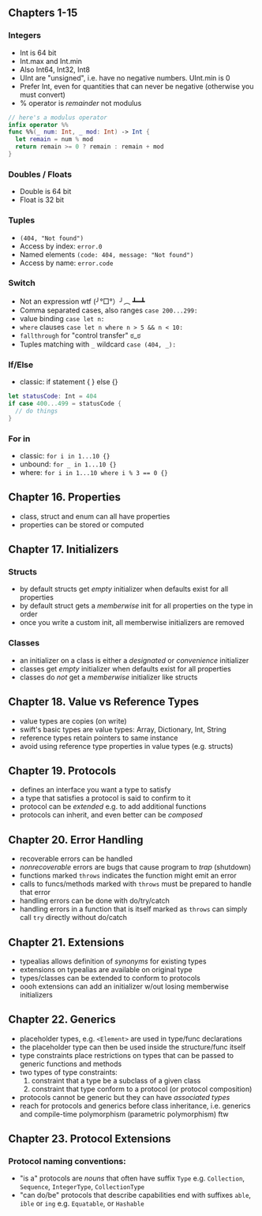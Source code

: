 ## Chapters 1-15

### Integers

- Int is 64 bit
- Int.max and Int.min
- Also Int64, Int32, Int8
- UInt are "unsigned", i.e. have no negative numbers. UInt.min is 0
- Prefer Int, even for quantities that can never be negative (otherwise you must convert)
- % operator is _remainder_ not modulus

```swift
// here's a modulus operator
infix operator %%
func %%(_ num: Int, _ mod: Int) -> Int {
  let remain = num % mod
  return remain >= 0 ? remain : remain + mod
}
```

### Doubles / Floats

- Double is 64 bit
- Float is 32 bit

### Tuples

- `(404, "Not found")`
- Access by index: `error.0`
- Named elements `(code: 404, message: "Not found")`
- Access by name: `error.code`

### Switch

- Not an expression wtf (╯°□°）╯︵ ┻━┻
- Comma separated cases, also ranges `case 200...299:`
- value binding `case let n:`
- `where` clauses `case let n where n > 5 && n < 10:`
- `fallthrough` for "control transfer" ಠ_ಠ
- Tuples matching with `_` wildcard `case (404, _):`

### If/Else

- classic: if statement { } else {}

```swift
let statusCode: Int = 404
if case 400...499 = statusCode {
  // do things
}
```

### For in

- classic: `for i in 1...10 {}`
- unbound: `for _ in 1...10 {}`
- where: `for i in 1...10 where i % 3 == 0 {}`

## Chapter 16. Properties

- class, struct and enum can all have properties
- properties can be stored or computed

## Chapter 17. Initializers

### Structs

- by default structs get _empty_ initializer when defaults exist for all properties
- by default struct gets a _memberwise_ init for all properties on the type in order
- once you write a custom init, all memberwise initializers are removed

### Classes

- an initializer on a class is either a _designated_ or _convenience_ initializer
- classes get _empty_ initializer when defaults exist for all properties
- classes do _not_ get a _memberwise_ initializer like structs

## Chapter 18. Value vs Reference Types

- value types are copies (on write)
- swift's basic types are value types: Array, Dictionary, Int, String
- reference types retain pointers to same instance
- avoid using reference type properties in value types (e.g. structs)

## Chapter 19. Protocols

- defines an interface you want a type to satisfy
- a type that satisfies a protocol is said to confirm to it
- protocol can be _extended_ e.g. to add additional functions
- protocols can inherit, and even better can be _composed_

## Chapter 20. Error Handling

- recoverable errors can be handled
- _nonrecoverable_ errors are bugs that cause program to _trap_ (shutdown)
- functions marked `throws` indicates the function might emit an error
- calls to funcs/methods marked with `throws` must be prepared to handle that error
- handling errors can be done with do/try/catch
- handling errors in a function that is itself marked as `throws` can simply call `try` directly without do/catch

## Chapter 21. Extensions

- typealias allows definition of _synonyms_ for existing types
- extensions on typealias are available on original type
- types/classes can be extended to conform to protocols
- oooh extensions can add an initializer w/out losing memberwise initializers

## Chapter 22. Generics

- placeholder types, e.g. `<Element>` are used in type/func declarations
- the placeholder type can then be used inside the structure/func itself
- type constraints place restrictions on types that can be passed to generic functions and methods
- two types of type constraints:
  1. constraint that a type be a subclass of a given class
  2. constraint that type conform to a protocol (or protocol composition)
- protocols cannot be generic but they can have _associated types_
- reach for protocols and generics before class inheritance, i.e. generics and compile-time polymorphism (parametric polymorphism) ftw

## Chapter 23. Protocol Extensions

### Protocol naming conventions:
- "is a" protocols are *nouns* that often have suffix `Type` e.g. `Collection`, `Sequence`, `IntegerType`, `CollectionType`
- "can do/be" protocols that describe capabilities end with suffixes `able`, `ible` or `ing` e.g. `Equatable`, or `Hashable`
